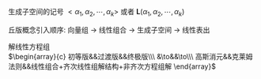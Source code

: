 生成子空间的记号 $<\alpha_1,\alpha_2,\cdots,\alpha_k>$ 或者 $\mathbf{L}(\alpha_1,\alpha_2,\cdots,\alpha_k)$  
  
丘版概念引入顺序: 向量组 $\to$ 线性组合 $\to$ 生成子空间 $\to$ 线性表出  
  
解线性方程组  
$\begin{array}{c}  
初等版&&过渡版&&终极版\\\  
&\to&&\to\\\  
高斯消元&&克莱姆法则&&线性组合+齐次线性组解结构+非齐次方程组解  
\end{array}$  

